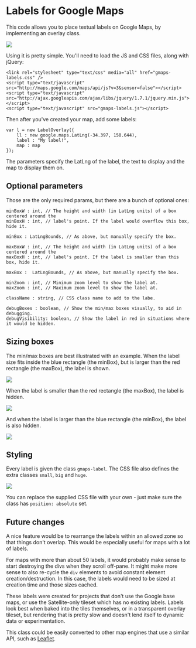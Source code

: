 # Labels for Google Maps

This code allows you to place textual labels on Google Maps, by implementing an overlay class.

<img src="http://iamcal.github.com/gmaps-labels/demo.png" />

Using it is pretty simple. You'll need to load the JS and CSS files, along with jQuery:

    <link rel="stylesheet" type="text/css" media="all" href="gmaps-labels.css" />
    <script type="text/javascript" src="http://maps.google.com/maps/api/js?v=3&sensor=false"></script>
    <script type="text/javascript" src="http://ajax.googleapis.com/ajax/libs/jquery/1.7.1/jquery.min.js"></script>
    <script type="text/javascript" src="gmaps-labels.js"></script>

Then after you've created your map, add some labels:

    var l = new LabelOverlay({
        ll : new google.maps.LatLng(-34.397, 150.644),
        label : "My label!",
        map : map
    });

The parameters specify the LatLng of the label, the text to display and the map to display them on.


## Optional parameters

Those are the only required params, but there are a bunch of optional ones:

    minBoxW : int, // The height and width (in LatLng units) of a box centered around the
    minBoxH : int, // label's point. If the label would overflow this box, hide it.

    minBox : LatLngBounds, // As above, but manually specify the box.

    maxBoxW : int, // The height and width (in LatLng units) of a box centered around the
    maxBoxH : int, // label's point. If the label is smaller than this box, hide it.

    maxBox :  LatLngBounds, // As above, but manually specify the box.

    minZoom : int, // Minimum zoom level to show the label at.
    maxZoom : int, // Maximum zoom level to show the label at.

    className : string, // CSS class name to add to the labe.

    debugBoxes : boolean, // Show the min/max boxes visually, to aid in debugging.
    debugVisibility: boolean, // Show the label in red in situations where it would be hidden.


## Sizing boxes

The min/max boxes are best illustrated with an example. When the label size fits inside the blue 
rectangle (the minBox), but is larger than the red rectangle (the maxBox), the label is shown.

<img src="http://iamcal.github.com/gmaps-labels/box_ok.png" />

When the label is smaller than the red rectangle (the maxBox), the label is hidden.

<img src="http://iamcal.github.com/gmaps-labels/box_small.png" />

And when the label is larger than the blue rectangle (the minBox), the label is also hidden.

<img src="http://iamcal.github.com/gmaps-labels/box_large.png" />


## Styling

Every label is given the class `gmaps-label`. The CSS file also defines the extra classes
`small`, `big` and `huge`.

<img src="http://iamcal.github.com/gmaps-labels/sizes.png" />

You can replace the supplied CSS file with your own - just make sure the class has `position: absolute` set.


## Future changes

A nice feature would be to rearrange the labels within an allowed zone so that things don't 
overlap. This would be especially useful for maps with a lot of labels.

For maps with more than about 50 labels, it would probably make sense to start destroying 
the divs when they scroll off-pane. It might make more sense to also re-cycle the `div` elements
to avoid constant element creation/destruction. In this case, the labels would need to be sized
at creation time and those sizes cached.

These labels were created for projects that don't use the Google base maps, or use the Satellite-only
tileset which has no existing labels. Labels look best when baked into the tiles themselves, or in
a transparent overlay tileset, but rendering that is pretty slow and doesn't lend itself to dynamic
data or experimentation.

This class could be easily converted to other map engines that use a similar API, such as
<a href="http://leaflet.cloudmade.com/">Leaflet</a>.
